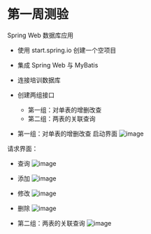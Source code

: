 # 第一周测验

Spring Web 数据库应用
- 使用 start.spring.io 创建一个空项目
- 集成 Spring Web 与 MyBatis
- 连接培训数据库
- 创建两组接口
  - 第一组：对单表的增删改查
  - 第二组：两表的关联查询


- 第一组：对单表的增删改查
启动界面
![image](https://github.com/qqkk678/weekOneWork/assets/100504650/6ac969de-2e8a-4126-bbf2-159e0e25e7cf)

请求界面：
- 查询
  ![image](https://github.com/qqkk678/weekOneWork/assets/100504650/eca706b8-6e8e-47a4-8a1c-0f196a92fadb)

- 添加
  ![image](https://github.com/qqkk678/weekOneWork/assets/100504650/8a363890-8115-4dce-9aa1-bf7f1e366dbe)

- 修改
  ![image](https://github.com/qqkk678/weekOneWork/assets/100504650/cf373a1a-8f43-4787-b857-488cb2765c56)

- 删除
  ![image](https://github.com/qqkk678/weekOneWork/assets/100504650/8b067717-3be6-435c-98a2-e74508a46a76)

- 第二组：两表的关联查询
  ![image](https://github.com/qqkk678/weekOneWork/assets/100504650/8d87df16-8295-45d3-83b5-aa656b6f227b)

